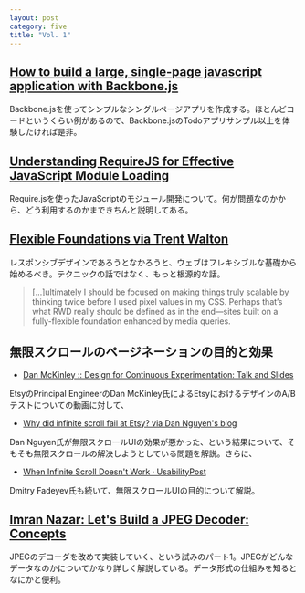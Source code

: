 ```yaml
---
layout: post
category: five
title: "Vol. 1"
---
```


## [How to build a large, single-page javascript application with Backbone.js](http://firmamento.org/blog/2013/01/05/how-to-build-a-large-single-page-javascript-application-using-backbonejs/)

Backbone.jsを使ってシンプルなシングルページアプリを作成する。ほとんどコードというくらい例があるので、Backbone.jsのTodoアプリサンプル以上を体験したければ是非。

## [Understanding RequireJS for Effective JavaScript Module Loading](http://jspro.com/toolsandlibraries/understanding-requirejs-for-effective-javascript-module-loading/)

Require.jsを使ったJavaScriptのモジュール開発について。何が問題なのかから、どう利用するのかまできちんと説明してある。

## [Flexible Foundations via Trent Walton](http://trentwalton.com/2013/01/07/flexible-foundations/)

レスポンシブデザインであろうとなかろうと、ウェブはフレキシブルな基礎から始めるべき。テクニックの話ではなく、もっと根源的な話。

> […]ultimately I should be focused on making things truly scalable by thinking twice before I used pixel values in my CSS. Perhaps that’s what RWD really should be defined as in the end—sites built on a fully-flexible foundation enhanced by media queries.

## 無限スクロールのページネーションの目的と効果

- [Dan McKinley :: Design for Continuous Experimentation: Talk and Slides](http://mcfunley.com/design-for-continuous-experimentation)

EtsyのPrincipal EngineerのDan McKinley氏によるEtsyにおけるデザインのA/Bテストについての動画に対して、

- [Why did infinite scroll fail at Etsy? via Dan Nguyen's blog](http://danwin.com/2013/01/infinite-scroll-fail-etsy/) 

Dan Nguyen氏が無限スクロールUIの効果が悪かった、という結果について、そもそも無限スクロールの解決しようとしている問題を解説。さらに、

- [When Infinite Scroll Doesn't Work · UsabilityPost](http://www.usabilitypost.com/2013/01/07/when-infinite-scroll-doesnt-work/)

Dmitry Fadeyev氏も続いて、無限スクロールUIの目的について解説。

## [Imran Nazar: Let's Build a JPEG Decoder: Concepts](http://imrannazar.com/Let%27s-Build-a-JPEG-Decoder:-Concepts)

JPEGのデコーダを改めて実装していく、という試みのパート1。JPEGがどんなデータなのかについてかなり詳しく解説している。データ形式の仕組みを知るとなにかと便利。